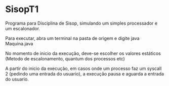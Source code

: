 # SisopT1
Programa para Disciplina de Sisop, simulando um simples processador e um escalonador.

Para executar, abra um terminal na pasta de origem e digite java Maquina.java

No momento de inicio da execução, deve-se escolher os valores estáticos (Metodo de escalonamento, quantum dos processos etc)

A partir do inicio da execução, em casos onde um processo faz um syscall 2 (pedindo uma entrada do usuario), a execução pausa e aguarda a entrada do usuario.
